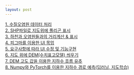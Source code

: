 ```yaml
---
layout: post
--- 
```


<a href="/board/water/water1">1. 수질오염원 데이터 처리</a><br>
<a href="/board/water/water2">2. SHP파일로 지도위에 폴리곤 표시</a><br>
<a href="/board/water/water3">3. 하천과 오염원들과의 거리계산 & 표시</a><br>
<a href="/board/water/water4">4. 피그마를 이용한 UI 목업</a><br>
<a href="/board/water/water5">5. 요구사항에 따라 UI 수정 및 기능구현</a><br>
<a href="/board/water/water6">6. 지도 위에 DEM(수치표고모델) 씌우기</a><br>
<a href="/board/water/water7">7. DEM 고도 값을 이용한 지하수 흐름 유추</a><br>
<a href="/board/water/water8">8. Numpy와 PyTorch를 이용한 지하수 경로 예측(딥러닝, 지도학습)</a><br>
